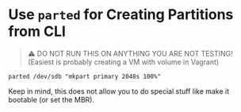 # Use `parted` for Creating Partitions from CLI

> ⚠️
> DO NOT RUN THIS ON ANYTHING YOU ARE NOT TESTING!
> (Easiest is probably creating a VM with volume in Vagrant)

```
parted /dev/sdb "mkpart primary 2048s 100%"
```

Keep in mind, this does not allow you to do special stuff like make it
bootable (or set the MBR).

